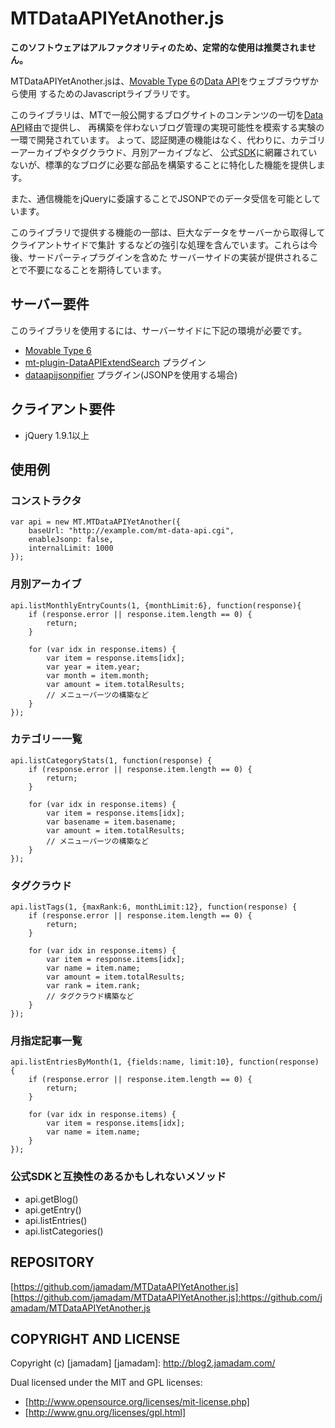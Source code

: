 MTDataAPIYetAnother.js
======================

__このソフトウェアはアルファクオリティのため、定常的な使用は推奨されません。__

MTDataAPIYetAnother.jsは、[Movable Type 6]の[Data API]をウェブブラウザから使用
するためのJavascriptライブラリです。

このライブラリは、MTで一般公開するブログサイトのコンテンツの一切を[Data API]経由で提供し、
再構築を伴わないブログ管理の実現可能性を模索する実験の一環で開発されています。
よって、認証関連の機能はなく、代わりに、カテゴリーアーカイブやタグクラウド、月別アーカイブなど、
公式[SDK]に網羅されていないが、標準的なブログに必要な部品を構築することに特化した機能を提供します。

また、通信機能をjQueryに委譲することでJSONPでのデータ受信を可能としています。

このライブラリで提供する機能の一部は、巨大なデータをサーバーから取得してクライアントサイドで集計
するなどの強引な処理を含んでいます。これらは今後、サードパーティプラグインを含めた
サーバーサイドの実装が提供されることで不要になることを期待しています。


## サーバー要件

このライブラリを使用するには、サーバーサイドに下記の環境が必要です。

* [Movable Type 6]
* [mt-plugin-DataAPIExtendSearch] プラグイン
* [dataapijsonpifier] プラグイン(JSONPを使用する場合)

[Data API]:http://www.movabletype.jp/documentation/mt6/developer/movable-type-api.html
[Movable Type 6]:http://www.movabletype.jp/
[SDK]:https://github.com/movabletype/mt-data-api-sdk-js
[mt-plugin-DataAPIExtendSearch]:https://github.com/bit-part/mt-plugin-DataAPIExtendSearch
[dataapijsonpifier]:https://github.com/jamadam/mt-plugin-dataapijsonpifier

## クライアント要件

* jQuery 1.9.1以上

## 使用例

### コンストラクタ

    var api = new MT.MTDataAPIYetAnother({
        baseUrl: "http://example.com/mt-data-api.cgi",
        enableJsonp: false,
        internalLimit: 1000
    });

### 月別アーカイブ

    api.listMonthlyEntryCounts(1, {monthLimit:6}, function(response){
        if (response.error || response.item.length == 0) {
            return;
        }
        
        for (var idx in response.items) {
            var item = response.items[idx];
            var year = item.year;
            var month = item.month;
            var amount = item.totalResults;
            // メニューパーツの構築など
        }
    });

### カテゴリー一覧

    api.listCategoryStats(1, function(response) {
        if (response.error || response.item.length == 0) {
            return;
        }
        
        for (var idx in response.items) {
            var item = response.items[idx];
            var basename = item.basename;
            var amount = item.totalResults;
            // メニューパーツの構築など
        }
    });

### タグクラウド

    api.listTags(1, {maxRank:6, monthLimit:12}, function(response) {
        if (response.error || response.item.length == 0) {
            return;
        }
        
        for (var idx in response.items) {
            var item = response.items[idx];
            var name = item.name;
            var amount = item.totalResults;
            var rank = item.rank;
            // タグクラウド構築など
        }
    });

### 月指定記事一覧

    api.listEntriesByMonth(1, {fields:name, limit:10}, function(response) {
        if (response.error || response.item.length == 0) {
            return;
        }
        
        for (var idx in response.items) {
            var item = response.items[idx];
            var name = item.name;
        }
    });

### 公式SDKと互換性のあるかもしれないメソッド

* api.getBlog()
* api.getEntry()
* api.listEntries()
* api.listCategories()

## REPOSITORY

[https://github.com/jamadam/MTDataAPIYetAnother.js]
[https://github.com/jamadam/MTDataAPIYetAnother.js]:https://github.com/jamadam/MTDataAPIYetAnother.js

## COPYRIGHT AND LICENSE

Copyright (c) [jamadam]
[jamadam]: http://blog2.jamadam.com/

Dual licensed under the MIT and GPL licenses:

- [http://www.opensource.org/licenses/mit-license.php]
- [http://www.gnu.org/licenses/gpl.html]

[http://www.opensource.org/licenses/mit-license.php]: http://www.opensource.org/licenses/mit-license.php
[http://www.gnu.org/licenses/gpl.html]:http://www.gnu.org/licenses/gpl.html
